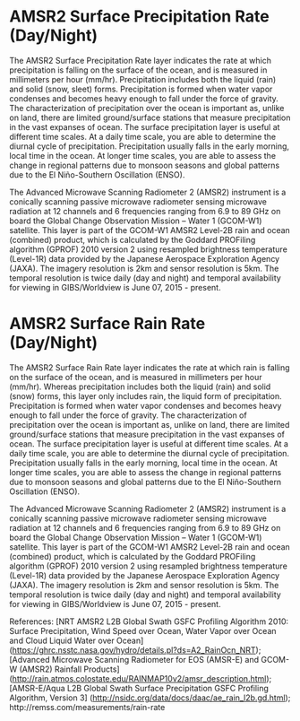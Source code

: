 # AMSR2 Surface Precipitation Rate (Day/Night)
The AMSR2 Surface Precipitation Rate layer indicates the rate at which precipitation  is falling on the surface of the ocean, and is measured in millimeters per hour (mm/hr). Precipitation includes both the liquid (rain) and solid (snow, sleet) forms. Precipitation is formed when water vapor condenses and becomes heavy enough to fall under the force of gravity. The characterization of precipitation over the ocean is important as, unlike on land, there are limited ground/surface stations that measure precipitation in the vast expanses of ocean.  The surface precipitation layer is useful at different time scales. At a daily time scale, you are able to determine the diurnal cycle of precipitation. Precipitation usually falls in the early morning, local time in the ocean. At longer time scales, you are able to assess the change in regional patterns due to monsoon seasons and global patterns due to the El Niño-Southern Oscillation (ENSO).

The Advanced Microwave Scanning Radiometer 2 (AMSR2) instrument is a conically scanning passive microwave radiometer sensing microwave radiation at 12 channels and 6 frequencies ranging from 6.9 to 89 GHz on board the Global Change Observation Mission – Water 1 (GCOM-W1) satellite. This layer is part of the GCOM-W1 AMSR2 Level-2B rain and ocean (combined) product, which is calculated by the Goddard PROFiling algorithm (GPROF) 2010 version 2 using resampled brightness temperature (Level-1R) data provided by the Japanese Aerospace Exploration Agency (JAXA). The imagery resolution is 2km and sensor resolution is 5km. The temporal resolution is twice daily (day and night) and temporal availability for viewing in GIBS/Worldview is June 07, 2015 - present.

# AMSR2 Surface Rain Rate (Day/Night)
The AMSR2 Surface Rain Rate layer indicates the rate at which rain is falling on the surface of the ocean, and is measured in millimeters per hour (mm/hr). Whereas precipitation includes both the liquid (rain) and solid (snow) forms, this layer only includes rain, the liquid form of precipitation. Precipitation is formed when water vapor condenses and becomes heavy enough to fall under the force of gravity. The characterization of precipitation over the ocean is important as, unlike on land, there are limited ground/surface stations that measure precipitation in the vast expanses of ocean.  The surface precipitation layer is useful at different time scales. At a daily time scale, you are able to determine the diurnal cycle of precipitation. Precipitation usually falls in the early morning, local time in the ocean. At longer time scales, you are able to assess the change in regional patterns due to monsoon seasons and global patterns due to the El Niño-Southern Oscillation (ENSO).

The Advanced Microwave Scanning Radiometer 2 (AMSR2) instrument is a conically scanning passive microwave radiometer sensing microwave radiation at 12 channels and 6 frequencies ranging from 6.9 to 89 GHz on board the Global Change Observation Mission – Water 1 (GCOM-W1) satellite. This layer is part of the GCOM-W1 AMSR2 Level-2B rain and ocean (combined) product, which is calculated by the Goddard PROFiling algorithm (GPROF) 2010 version 2 using resampled brightness temperature (Level-1R) data provided by the Japanese Aerospace Exploration Agency (JAXA). The imagery resolution is 2km and sensor resolution is 5km. The temporal resolution is twice daily (day and night) and temporal availability for viewing in GIBS/Worldview is June 07, 2015 - present.

References: [NRT AMSR2 L2B Global Swath GSFC Profiling Algorithm 2010: Surface Precipitation, Wind Speed over Ocean, Water Vapor over Ocean and Cloud Liquid Water over Ocean] (https://ghrc.nsstc.nasa.gov/hydro/details.pl?ds=A2_RainOcn_NRT); 
[Advanced Microwave Scanning Radiometer for EOS (AMSR-E) and GCOM-W (AMSR2) Rainfall Products] (http://rain.atmos.colostate.edu/RAINMAP10v2/amsr_description.html);  
[AMSR-E/Aqua L2B Global Swath Surface Precipitation GSFC Profiling Algorithm, Version 3] (http://nsidc.org/data/docs/daac/ae_rain_l2b.gd.html); http://[]()remss.com/measurements/rain-rate
